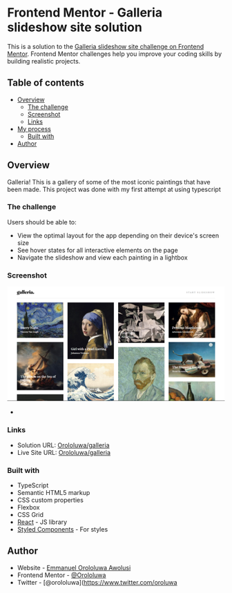 # Frontend Mentor - Galleria slideshow site solution

This is a solution to the [Galleria slideshow site challenge on Frontend Mentor](https://www.frontendmentor.io/challenges/galleria-slideshow-site-tEA4pwsa6). Frontend Mentor challenges help you improve your coding skills by building realistic projects.

## Table of contents

- [Overview](#overview)
  - [The challenge](#the-challenge)
  - [Screenshot](#screenshot)
  - [Links](#links)
- [My process](#my-process)
  - [Built with](#built-with)
- [Author](#author)

## Overview

Galleria! This is a gallery of some of the most iconic paintings that have been made.
This project was done with my first attempt at using typescript

### The challenge

Users should be able to:

- View the optimal layout for the app depending on their device's screen size
- See hover states for all interactive elements on the page
- Navigate the slideshow and view each painting in a lightbox

### Screenshot

![](./Screenshot.png)

-

### Links

- Solution URL: [Orololuwa/galleria](https://www.frontendmentor.io/solutions/galleria-i4rxdnpdQ)
- Live Site URL: [Orololuwa/galleria](https://6142f6bc910134e6da543752--vibrant-bhabha-af69c2.netlify.app/)

### Built with

- TypeScript
- Semantic HTML5 markup
- CSS custom properties
- Flexbox
- CSS Grid
- [React](https://reactjs.org/) - JS library
- [Styled Components](https://styled-components.com/) - For styles

## Author

- Website - [Emmanuel Orololuwa Awolusi](https://orololuwa.com)
- Frontend Mentor - [@Orololuwa](https://www.frontendmentor.io/profile/Orololuwa)
- Twitter - [@orololuwa](https://www.twitter.com/oroluwa
